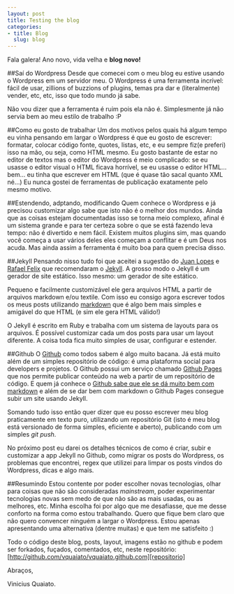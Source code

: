 ```yaml
--- 
layout: post
title: Testing the blog
categories: 
- title: Blog
  slug: blog
---
```


Fala galera! Ano novo, vida velha e **blog novo!**

##Saí do Wordpress
Desde que comecei com o meu blog eu estive usando o Wordpress em um servidor meu. 
O Wordpress é uma ferramenta incrível: fácil de usar, zillions of buzzions of plugins, temas pra dar e (literalmente) vender, etc, etc, isso que todo mundo já sabe. 

Não vou dizer que a ferramenta é ruim pois ela não é. Simplesmente já não servia bem ao meu estilo de trabalho :P

##Como eu gosto de trabalhar
Um dos motivos pelos quais há algum tempo eu vinha pensando em largar o Wordpress é que eu gosto de escrever: formatar, colocar código fonte, quotes, listas, etc, e eu sempre fiz(e preferi) isso na mão, ou seja, como HTML mesmo. 
Eu gosto bastante de estar no editor de textos mas o editor do Wordpress é meio complicado: se eu usasse o editor visual o HTML ficava horrível, se eu usasse o editor HTML… bem… eu tinha que escrever em HTML (que é quase tão sacal quanto XML né…)
Eu nunca gostei de ferramentas de publicação exatamente pelo mesmo motivo.

##Estendendo, adptando, modificando
Quem conhece o Wordpress e já precisou customizar algo sabe que isto não é o melhor dos mundos. Ainda que as coisas estejam documentadas isso se torna meio complexo, afinal é um sistema grande e para ter certeza sobre o que se está fazendo leva tempo: não é divertido e nem fácil.
Existem muitos plugins sim, mas quando você começa a usar vários deles eles começam a conflitar e é um Deus nos acuda. Mas ainda assim a ferramenta é muito boa para quem precisa disso.

##Jekyll
Pensando nisso tudo foi que aceitei a sugestão do [Juan Lopes][juanlopes] e [Rafael Felix][rafaelfelix] que recomendaram o [Jekyll][jekyll]. A grosso modo o Jekyll é um gerador de site estático. Isso mesmo: um gerador de site estático.

Pequeno e facilmente customizável ele gera arquivos HTML a partir de arquivos markdown e/ou textile. 
Com isso eu consigo agora escrever todos os meus posts utilizando [markdown][markdown] que é algo bem mais simples e amigável do que HTML (e sim ele gera HTML válido!)

O Jekyll é escrito em Ruby e trabalha com um sistema de layouts para os arquivos. É possível customizar cada um dos posts para usar um layout diferente. A coisa toda fica muito simples de usar, configurar e estender.

##Github
O [Github][github] como todos sabem é algo muito bacana. Já está muito além de um simples repositório de código: é uma plataforma social para developers e projetos.
O Github possui um serviço chamado [Github Pages][githubpages] que nos permite publicar conteúdo na web a partir de um repositório de código.
E quem já conhece o [Github sabe que ele se dá muito bem com markdown][github_flavored_markdown] e além de se dar bem com markdown o Github Pages consegue subir um site usando Jekyll.

Somando tudo isso então quer dizer que eu posso escrever meu blog praticamente em texto puro, utilizando um repositório Git (isto é meu blog está versionado de forma simples, eficiente e aberto), publicando com um simples _git push_.

No próximo post eu darei os detalhes técnicos de como é criar, subir e customizar a app Jekyll no Github, como migrar os posts do Wordpress, os problemas que encontrei, regex que utilizei para limpar os posts vindos do Wordpress, dicas e algo mais.

##Resumindo
Estou contente por poder escolher novas tecnologias, olhar para coisas que não são consideradas _mainstream_, poder experimentar tecnologias novas sem medo de que não são as mais usadas, ou as melhores, etc.
Minha escolha foi por algo que me desafiasse, que me desse conforto na forma como estou trabalhando. 
Quero que fique bem claro que não quero convencer ninguém a largar o Wordpress. Estou apenas apresentando uma alternativa (dentre muitas) e que tem me satisfeito :)

Todo o código deste blog, posts, layout, imagens estão no github e podem ser forkados, fuçados, comentados, etc, neste repositório: [http://github.com/vquaiato/vquaiato.github.com][repositorio] 

Abraços,

Vinicius Quaiato.

[juanlopes]:http://github.com/juanplopes
[rafaelfelix]:http://twitter.com/rs_felix
[jekyll]:https://github.com/mojombo/jekyll
[markdown]:http://pt.wikipedia.org/wiki/Markdown
[github]:http://github.com
[github_flavored_markdown]:http://github.github.com/github-flavored-markdown/
[githubpages]:http://pages.github.com/
[repositorio]:http://github.com/vquaiato/vquaiato.github.com
